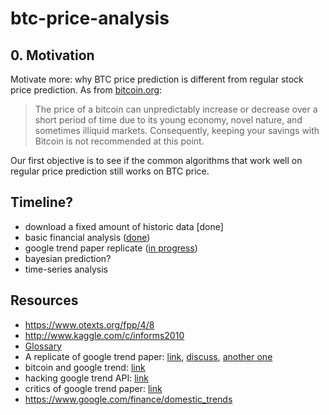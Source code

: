 # btc-price-analysis

## 0. Motivation

Motivate more: why BTC price prediction is different from regular stock price prediction. As from [bitcoin.org](https://bitcoin.org/en/you-need-to-know):

> The price of a bitcoin can unpredictably increase or decrease over a short period of time due to its young economy, novel nature, and sometimes illiquid markets. Consequently, keeping your savings with Bitcoin is not recommended at this point. 

Our first objective is to see if the common algorithms that work well on regular price prediction still works on BTC price.

## Timeline?

- download a fixed amount of historic data [done]
- basic financial analysis ([done](http://nbviewer.ipython.org/github/yyl/btc-price-analysis/blob/master/basics.ipynb))
- google trend paper replicate ([in progress](http://nbviewer.ipython.org/github/yyl/btc-price-analysis/blob/master/google_trend.ipynb))
- bayesian prediction?
- time-series analysis

## Resources

- https://www.otexts.org/fpp/4/8
- http://www.kaggle.com/c/informs2010
- [Glossary](https://support.coinbase.com/customer/portal/articles/1833695-bitcoin-glossary)
- A replicate of google trend paper: [link](http://nbviewer.ipython.org/github/twiecki/replicate_google_trends/tree/master/), [discuss](https://www.quantopian.com/posts/google-search-terms-predict-market-movements), [another one](http://nbviewer.ipython.org/gist/shabbychef/5808945)
- bitcoin and google trend: [link](http://www.btcfeed.net/infographics/google-trends-indicate-positive-interest-bitcoin/)
- hacking google trend API: [link](http://techslides.com/hacking-the-google-trends-api)
- critics of google trend paper: [link](http://sellthenews.tumblr.com/post/49271345693/piled-higher-and-deeper)
- https://www.google.com/finance/domestic_trends
